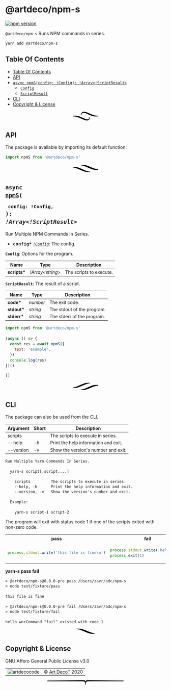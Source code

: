 # @artdeco/npm-s

[![npm version](https://badge.fury.io/js/%40artdeco%2Fnpm-s.svg)](https://www.npmjs.com/package/@artdeco/npm-s)

`@artdeco/npm-s` Runs NPM commands in series.

```sh
yarn add @artdeco/npm-s
```

## Table Of Contents

- [Table Of Contents](#table-of-contents)
- [API](#api)
- [`async npmS(config: !Config): !Array<!ScriptResult>`](#async-npmsconfig-config-arrayscriptresult)
  * [`Config`](#type-config)
  * [`ScriptResult`](#type-scriptresult)
- [CLI](#cli)
- [Copyright & License](#copyright--license)

<p align="center"><a href="#table-of-contents">
  <img src="/.documentary/section-breaks/0.svg?sanitize=true">
</a></p>

## API

The package is available by importing its default function:

```js
import npmS from '@artdeco/npm-s'
```

<p align="center"><a href="#table-of-contents">
  <img src="/.documentary/section-breaks/1.svg?sanitize=true">
</a></p>

## <code>async <ins>npmS</ins>(</code><sub><br/>&nbsp;&nbsp;`config: !Config,`<br/></sub><code>): <i>!Array<!ScriptResult></i></code>
Run Multiple NPM Commands In Series.

 - <kbd><strong>config*</strong></kbd> <em><code><a href="#type-config" title="Options for the program.">!Config</a></code></em>: The config.

__<a name="type-config">`Config`</a>__: Options for the program.


|     Name     |             Type              |       Description       |
| ------------ | ----------------------------- | ----------------------- |
| __scripts*__ | <em>!Array&lt;string&gt;</em> | The scripts to execute. |


__<a name="type-scriptresult">`ScriptResult`</a>__: The result of a script.


|    Name     |      Type       |        Description         |
| ----------- | --------------- | -------------------------- |
| __code*__   | <em>number</em> | The exit code.             |
| __stdout*__ | <em>string</em> | The stdout of the program. |
| __stderr*__ | <em>string</em> | The stderr of the program. |

```js
import npmS from '@artdeco/npm-s'

(async () => {
  const res = await npmS({
    text: 'example',
  })
  console.log(res)
})()
```
```
[]
```

<p align="center"><a href="#table-of-contents">
  <img src="/.documentary/section-breaks/2.svg?sanitize=true">
</a></p>

## CLI

The package can also be used from the CLI.

<table>
 <thead>
  <tr>
   <th>Argument</th> 
   <th>Short</th>
   <th>Description</th>
  </tr>
 </thead>
  <tr>
   <td>scripts</td>
   <td></td>
   <td>The scripts to execute in series.</td>
  </tr>
  <tr>
   <td>--help</td>
   <td>-h</td>
   <td>Print the help information and exit.</td>
  </tr>
  <tr>
   <td>--version</td>
   <td>-v</td>
   <td>Show the version's number and exit.</td>
  </tr>
</table>

```
Run Multiple Yarn Commands In Series.

  yarn-s script[,script,...]

	scripts      	The scripts to execute in series.
	--help, -h   	Print the help information and exit.
	--version, -v	Show the version's number and exit.

  Example:

    yarn-s script-1 script-2
```

The program will exit with status code 1 if one of the scripts exited with non-zero code.

<table>
<tr><th>pass</th><th>fail</th></tr>
<tr><td>

```js
process.stdout.write('this file is fine\n')
```
</td>
<td>

```js
process.stdout.write('hello wor')
process.exit(1)
```
</td></tr>
</table>

**yarn-s pass fail**

```
> @artdeco/npm-s@0.0.0-pre pass /Users/zavr/adc/npm-s
> node test/fixture/pass

this file is fine

> @artdeco/npm-s@0.0.0-pre fail /Users/zavr/adc/npm-s
> node test/fixture/fail

hello worCommand "fail" existed with code 1
```

<p align="center"><a href="#table-of-contents">
  <img src="/.documentary/section-breaks/3.svg?sanitize=true">
</a></p>

## Copyright & License

GNU Affero General Public License v3.0

<table>
  <tr>
    <td><img src="https://avatars3.githubusercontent.com/u/38815725?v=4&amp;s=100" alt="artdecocode"></td>
    <td>© <a href="https://www.artd.eco">Art Deco™</a> 2020</td>
  </tr>
</table>

<p align="center"><a href="#table-of-contents">
  <img src="/.documentary/section-breaks/-1.svg?sanitize=true">
</a></p>